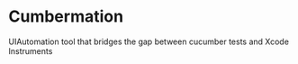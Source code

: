Cumbermation
============

UIAutomation tool that bridges the gap between cucumber tests and Xcode Instruments
